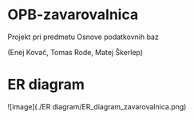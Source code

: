 # OPB-zavarovalnica

Projekt pri predmetu Osnove podatkovnih baz  

(Enej Kovač, Tomas Rode, Matej Škerlep)

# ER diagram

![image](./ER diagram/ER_diagram_zavarovalnica.png)
